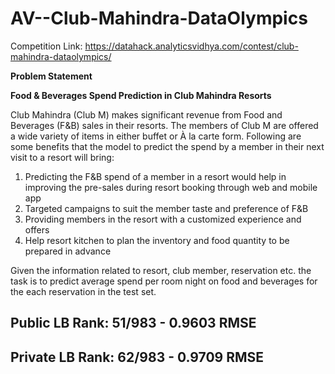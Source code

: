 # AV--Club-Mahindra-DataOlympics

Competition Link: https://datahack.analyticsvidhya.com/contest/club-mahindra-dataolympics/

**Problem Statement**

**Food & Beverages Spend Prediction in Club Mahindra Resorts**

Club Mahindra (Club M) makes significant revenue from Food and Beverages (F&B) sales in their resorts. The members of Club M are offered a wide variety of items in either buffet or À la carte form. Following are some benefits that the model to predict the spend by a member in their next visit to a resort will bring:

1. Predicting the F&B spend of a member in a resort would help in improving the pre-sales during resort booking through web and mobile app
2. Targeted campaigns to suit the member taste and preference of F&B
3. Providing members in the resort with a customized experience and offers
4. Help resort kitchen to plan the inventory and food quantity to be prepared in advance


Given the information related to resort, club member, reservation etc. the task is to predict average spend per room night on food and beverages for the each reservation in the test set.

## Public LB Rank: 51/983 - 0.9603 RMSE
## Private LB Rank: 62/983 - 0.9709 RMSE
